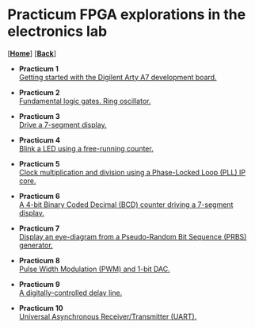 
# Practicum FPGA explorations in the electronics lab

[[**Home**](https://github.com/lpacher/lae)] [[**Back**](https://github.com/lpacher/lae)]

* **Practicum 1** <br />
[Getting started with the Digilent Arty A7 development board.](
https://github.com/lpacher/lae/tree/master/fpga/practicum/1_arty)

* **Practicum 2** <br />
[Fundamental logic gates. Ring oscillator.](
https://github.com/lpacher/lae/tree/master/fpga/practicum/2_gates)

* **Practicum 3** <br />
[Drive a 7-segment display.](
https://github.com/lpacher/lae/tree/master/fpga/practicum/3_seven_segment_display)

* **Practicum 4** <br />
[Blink a LED using a free-running counter.](
https://github.com/lpacher/lae/tree/master/fpga/practicum/4_LED_blink)

* **Practicum 5** <br />
[Clock multiplication and division using a Phase-Locked Loop (PLL) IP core.](
https://github.com/lpacher/lae/tree/master/fpga/practicum/5_PLL)

* **Practicum 6** <br />
[A 4-bit Binary Coded Decimal (BCD) counter driving a 7-segment display.](
https://github.com/lpacher/lae/tree/master/fpga/practicum/6_BCD_counter)

* **Practicum 7** <br />
[Display an eye-diagram from a Pseudo-Random Bit Sequence (PRBS) generator.](
https://github.com/lpacher/lae/tree/master/fpga/practicum/7_eye_diagram)

* **Practicum 8** <br />
[Pulse Width Modulation (PWM) and 1-bit DAC.](
https://github.com/lpacher/lae/tree/master/fpga/practicum/8_pwm_dac)

* **Practicum 9** <br />
[A digitally-controlled delay line.](
https://github.com/lpacher/lae/tree/master/fpga/practicum/9_delay_line)

* **Practicum 10** <br />
[Universal Asynchronous Receiver/Transmitter (UART).](
https://github.com/lpacher/lae/tree/master/fpga/practicum/10_uart)

